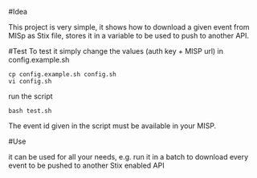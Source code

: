 #Idea

This project is very simple, it shows how to download a given event from MISp as Stix file, stores it in a variable to be used to push to another API.

#Test
To test it simply change the values (auth key + MISP url) in config.example.sh

````
cp config.example.sh config.sh
vi config.sh
````
run the script

````
bash test.sh
````

The event id given in the script must be available in your MISP.

#Use

it can be used for all your needs, e.g. run it in a batch to download every event to be pushed to another Stix enabled API
